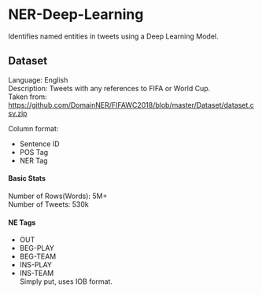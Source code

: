 # NER-Deep-Learning
Identifies named entities in tweets using a Deep Learning Model.

## Dataset
Language: English  
Description: Tweets with any references to FIFA or World Cup.  
Taken from: https://github.com/DomainNER/FIFAWC2018/blob/master/Dataset/dataset.csv.zip

Column format:
- Sentence ID
- POS Tag
- NER Tag

#### Basic Stats
Number of Rows(Words): 5M+  
Number of Tweets: 530k  

#### NE Tags
- OUT
- BEG-PLAY
- BEG-TEAM
- INS-PLAY
- INS-TEAM  
Simply put, uses IOB format.

